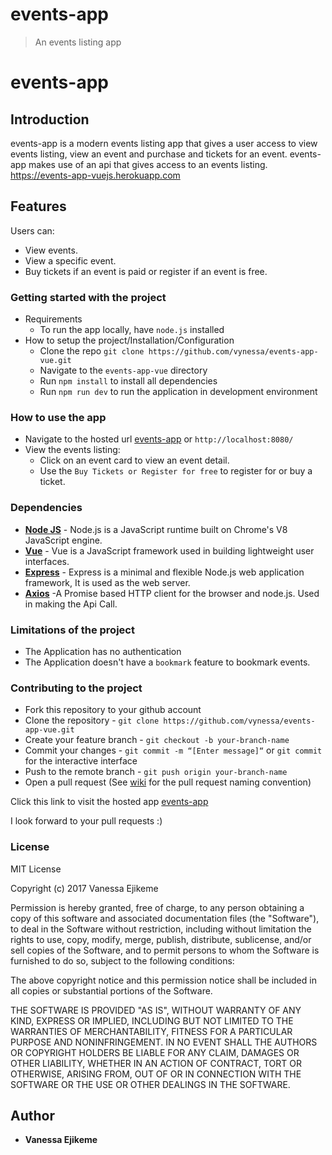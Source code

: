 # events-app

> An events listing app

# events-app


## Introduction
events-app is a modern events listing app that gives a user access to view events listing, view an event and purchase and tickets for an event. events-app makes use of an api that gives access to an events listing. https://events-app-vuejs.herokuapp.com


## Features
Users can:
- View events.
- View a specific event.
- Buy tickets if an event is paid or register if an event is free.


### Getting started with the project
  * Requirements
    - To run the app locally, have `node.js` installed
  * How to setup the project/Installation/Configuration
    - Clone the repo `git clone https://github.com/vynessa/events-app-vue.git`
    - Navigate to the `events-app-vue` directory
    - Run `npm install` to install all dependencies
    - Run `npm run dev` to run the application in development environment

### How to use the app
* Navigate to the hosted url [events-app](https://events-app-vuejs.herokuapp.com) or `http://localhost:8080/`
* View the events listing:
  - Click on an event card to view an event detail.
  - Use the `Buy Tickets or Register for free` to register for or buy a ticket.

### Dependencies
* **[Node JS](https://nodejs.org/en/)** - Node.js is a JavaScript runtime built on Chrome's V8 JavaScript engine. 
* **[Vue](https://vuejs.org/v2/guide/)** - Vue is a JavaScript framework used in building lightweight user interfaces.
* **[Express](https://expressjs.com/)** - Express is a minimal and flexible Node.js web application framework, It is used as the web server.
* **[Axios](https://github.com/mzabriskie/axios)** -A Promise based HTTP client for the browser and node.js. Used in making the Api Call.

### Limitations of the project
* The Application has no authentication
* The Application doesn't have a ```bookmark``` feature to bookmark events.

### Contributing to the project
* Fork this repository to your github account
* Clone the repository -  `git clone https://github.com/vynessa/events-app-vue.git`
* Create your feature branch - `git checkout -b your-branch-name`
* Commit your changes - `git commit -m “[Enter message]“` or `git commit` for the interactive interface
* Push to the remote branch - `git push origin your-branch-name`
* Open a pull request (See [wiki](https://github.com/vynessa/events-app-vue/wiki) for the pull request naming convention)

Click this link to visit the hosted app [events-app](https://events-app-vuejs.herokuapp.com)

I look forward to your pull requests :)

### License
MIT License

Copyright (c) 2017 Vanessa Ejikeme

Permission is hereby granted, free of charge, to any person obtaining a copy
of this software and associated documentation files (the "Software"), to deal
in the Software without restriction, including without limitation the rights
to use, copy, modify, merge, publish, distribute, sublicense, and/or sell
copies of the Software, and to permit persons to whom the Software is
furnished to do so, subject to the following conditions:

The above copyright notice and this permission notice shall be included in all
copies or substantial portions of the Software.

THE SOFTWARE IS PROVIDED "AS IS", WITHOUT WARRANTY OF ANY KIND, EXPRESS OR
IMPLIED, INCLUDING BUT NOT LIMITED TO THE WARRANTIES OF MERCHANTABILITY,
FITNESS FOR A PARTICULAR PURPOSE AND NONINFRINGEMENT. IN NO EVENT SHALL THE
AUTHORS OR COPYRIGHT HOLDERS BE LIABLE FOR ANY CLAIM, DAMAGES OR OTHER
LIABILITY, WHETHER IN AN ACTION OF CONTRACT, TORT OR OTHERWISE, ARISING FROM,
OUT OF OR IN CONNECTION WITH THE SOFTWARE OR THE USE OR OTHER DEALINGS IN THE
SOFTWARE.

## Author
* **Vanessa Ejikeme**
